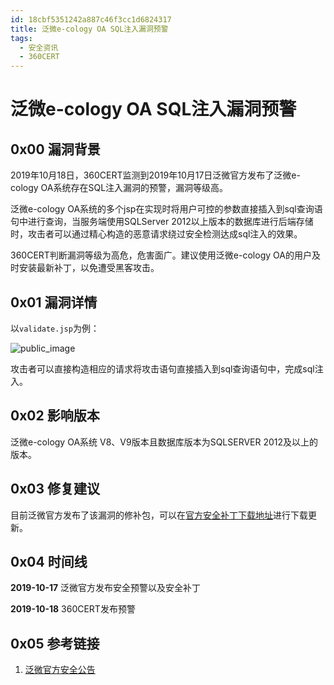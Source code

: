 ```yaml
---
id: 18cbf5351242a887c46f3cc1d6824317
title: 泛微e-cology OA SQL注入漏洞预警
tags: 
  - 安全资讯
  - 360CERT
---
```


# 泛微e-cology OA SQL注入漏洞预警

0x00 漏洞背景
---------


2019年10月18日，360CERT监测到2019年10月17日泛微官方发布了泛微e-cology OA系统存在SQL注入漏洞的预警，漏洞等级高。


泛微e-cology OA系统的多个jsp在实现时将用户可控的参数直接插入到sql查询语句中进行查询，当服务端使用SQLServer 2012以上版本的数据库进行后端存储时，攻击者可以通过精心构造的恶意请求绕过安全检测达成sql注入的效果。


360CERT判断漏洞等级为高危，危害面广。建议使用泛微e-cology OA的用户及时安装最新补丁，以免遭受黑客攻击。


0x01 漏洞详情
---------


以`validate.jsp`为例：


![public_image](https://p403.ssl.qhimgs4.com/t017b2a5d02c63923a7.png)


攻击者可以直接构造相应的请求将攻击语句直接插入到sql查询语句中，完成sql注入。


0x02 影响版本
---------


泛微e-cology OA系统 V8、V9版本且数据库版本为SQLSERVER
2012及以上的版本。


0x03 修复建议
---------


目前泛微官方发布了该漏洞的修补包，可以在[官方安全补丁下载地址](https://www.weaver.com.cn/cs/securityDownload.asp)进行下载更新。


0x04 时间线
--------


**2019-10-17** 泛微官方发布安全预警以及安全补丁


**2019-10-18** 360CERT发布预警


0x05 参考链接
---------


1. [泛微官方安全公告](https://www.weaver.com.cn/cs/securityDownload.asp)


